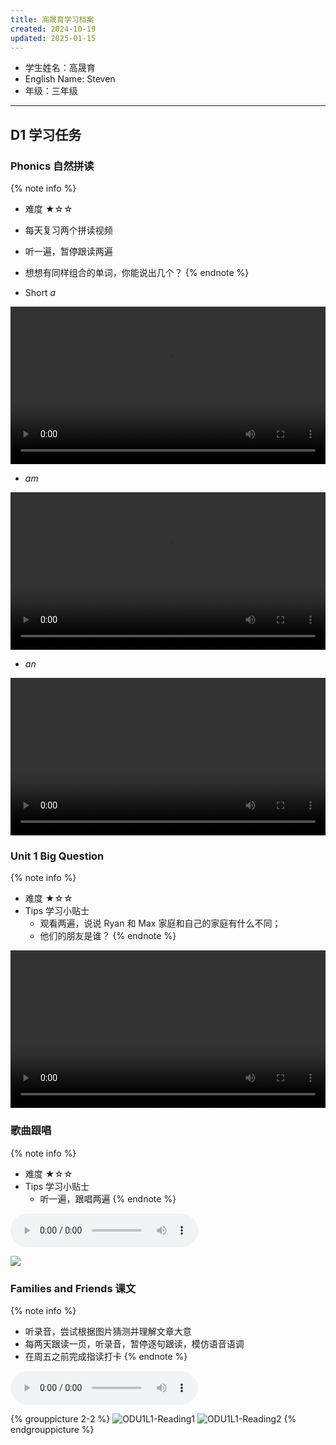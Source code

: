 ```yaml
---
title: 高晟育学习档案
created: 2024-10-19
updated: 2025-01-15
---
```


- 学生姓名：高晟育
- English Name: Steven
- 年级：三年级

---

## D1 学习任务

### Phonics 自然拼读

{% note info %}
- 难度 ★☆☆
- 每天复习两个拼读视频
- 听一遍，暂停跟读两遍
- 想想有同样组合的单词，你能说出几个？
{% endnote %}

- Short *a*

<video width="100%" height="auto" controls>
  <source src="https://mini-elephant-1318622621.cos.ap-chongqing.myqcloud.com/english/u01_a.mp4" type="video/mp4">
</video>

- *am*

<video width="100%" height="auto" controls>
  <source src="https://mini-elephant-1318622621.cos.ap-chongqing.myqcloud.com/english/u01_am.mp4" type="video/mp4">
</video>

- *an*

<video width="100%" height="auto" controls>
  <source src="https://mini-elephant-1318622621.cos.ap-chongqing.myqcloud.com/english/u01_an.mp4" type="video/mp4">
</video>

### Unit 1 Big Question

{% note info %}
- 难度 ★☆☆
- Tips 学习小贴士
	- 观看两遍，说说 Ryan 和 Max 家庭和自己的家庭有什么不同；
	- 他们的朋友是谁？
{% endnote %}

<video width="100%" height="auto" controls>
  <source src="https://mini-elephant-1318622621.cos.ap-chongqing.myqcloud.com/2024/09/21/OD1_M1_WU.mp4" type="video/mp4">
</video>

### 歌曲跟唱

{% note info %}
- 难度 ★☆☆
- Tips 学习小贴士
	- 听一遍，跟唱两遍
{% endnote %}

<audio controls>
  <source src="https://mini-elephant-1318622621.cos.ap-chongqing.myqcloud.com/english/OD2e_L1_Student_Book_Audio_1.04.mp3" type="audio/mp3">
</audio>

![](https://mini-elephant-1318622621.cos.ap-chongqing.myqcloud.com/2024/09/22/OD_U1_GR_song.jpg)

### Families and Friends 课文

{% note info %}
- 听录音，尝试根据图片猜测并理解文章大意
- 每两天跟读一页，听录音，暂停逐句跟读，模仿语音语调
- 在周五之前完成指读打卡
{% endnote %}

<audio controls>
  <source src="https://mini-elephant-1318622621.cos.ap-chongqing.myqcloud.com/2024/09/21/OD2e_L1_Student_Book_Audio_1.03.mp3" type="audio/mp3">
</audio>

{% grouppicture 2-2 %}
![ODU1L1-Reading1](https://mini-elephant-1318622621.cos.ap-chongqing.myqcloud.com/2024/09/21/ODU1L1-Reading1.jpg)
![ODU1L1-Reading2](https://mini-elephant-1318622621.cos.ap-chongqing.myqcloud.com/2024/09/21/ODU1L1-Reading2.jpg)
{% endgrouppicture %}